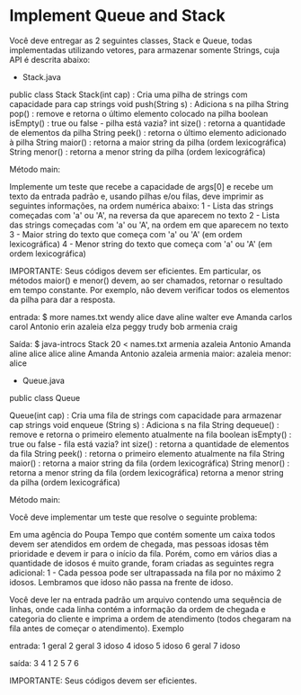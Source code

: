 # Implement Queue and Stack

Você deve entregar as 2 seguintes classes, Stack e Queue, todas
implementadas utilizando vetores, para armazenar somente Strings, cuja
API é descrita abaixo:

- Stack.java

public class Stack
  Stack(int cap)         : Cria uma pilha de strings com capacidade para cap strings
  void push(String s)    : Adiciona s na pilha
  String pop()           : remove e retorna o último elemento colocado na pilha
  boolean isEmpty()      : true ou false - pilha está vazia?
  int size()             : retorna a quantidade de elementos da pilha
  String peek()          : retorna o último elemento adicionado à pilha
  String maior()            : retorna a maior string da pilha (ordem lexicográfica)
  String menor()            : retorna a menor string da pilha (ordem lexicográfica)


Método main:

Implemente um teste que recebe a capacidade de args[0] e
recebe um texto da entrada padrão e, usando pilhas e/ou filas, deve 
imprimir as seguintes informações, na ordem numérica abaixo:
1 - Lista das strings começadas com 'a' ou 'A', na reversa da que aparecem no texto
2 - Lista das strings começadas com 'a' ou 'A', na ordem em que aparecem no texto
3 - Maior string do texto que começa com 'a' ou 'A' (em ordem lexicográfica)
4 - Menor string do texto que começa com 'a' ou 'A' (em ordem lexicográfica)

IMPORTANTE: Seus códigos devem ser eficientes. Em particular, os
métodos maior() e menor() devem, ao ser chamados, retornar o resultado
em tempo constante. Por exemplo, não devem verificar todos os
elementos da pilha para dar a resposta.

entrada: 
$ more names.txt
wendy
alice
dave
aline
walter
eve
Amanda
carlos
carol
Antonio
erin
azaleia
elza
peggy
trudy
bob
armenia
craig

Saída:
$ java-introcs Stack 20 < names.txt
armenia
azaleia
Antonio
Amanda
aline
alice
alice
aline
Amanda
Antonio
azaleia
armenia
maior: azaleia
menor: alice




- Queue.java

public class Queue

  Queue(int cap)             : Cria uma fila de strings com capacidade para armazenar cap strings
  void enqueue (String s)    : Adiciona s na fila
  String dequeue()           : remove e retorna o primeiro elemento atualmente na fila
  boolean isEmpty()          : true ou false - fila está vazia?
  int size()                 : retorna a quantidade de elementos da fila
  String peek()              : retorna o primeiro elemento atualmente na fila
  String maior()                : retorna a maior string da fila (ordem lexicográfica)
  String menor()                : retorna a menor string da fila (ordem lexicográfica)    retorna a menor string da pilha (ordem lexicográfica)


Método main:

Você deve implementar um teste que resolve o seguinte problema:

Em uma agência do Poupa Tempo que contém somente um caixa todos devem
ser atendidos em ordem de chegada, mas pessoas idosas têm prioridade e
devem ir para o início da fila. Porém, como em vários dias a quantidade
de idosos é muito grande, foram criadas as seguintes regra
adicional:
1 - Cada pessoa pode ser ultrapassada na fila por no
máximo 2 idosos.
Lembramos que idoso não passa na frente de idoso.

Você deve ler na entrada padrão um arquivo contendo uma sequência de
linhas, onde cada linha contém a informação da ordem de chegada e
categoria do cliente e imprima a ordem de atendimento
(todos chegaram na fila antes de começar o atendimento).
Exemplo

entrada:
1 geral
2 geral
3 idoso
4 idoso
5 idoso
6 geral
7 idoso

saída:
3 4 1 2 5 7 6


IMPORTANTE: Seus códigos devem ser eficientes. 
